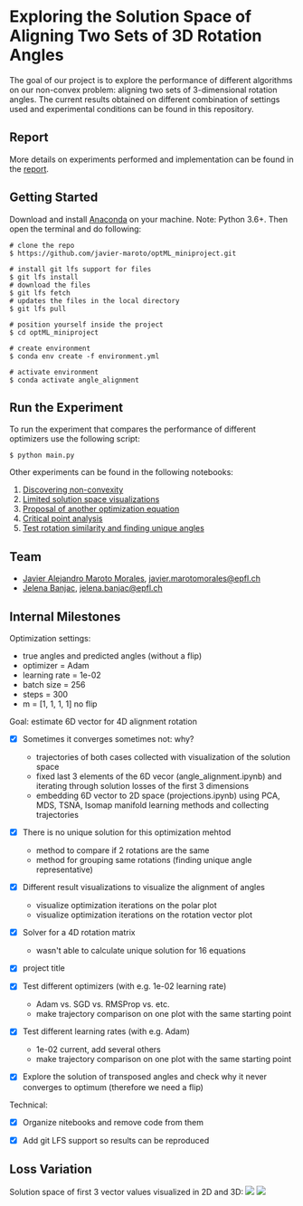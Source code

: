 # Exploring the Solution Space of Aligning Two Sets of 3D Rotation Angles

The goal of our project is to explore the performance of different algorithms on our non-convex problem: aligning two sets of 3-dimensional rotation angles. The current results obtained on different combination of settings used and experimental conditions can be found in this repository.

## Report
More details on experiments performed and implementation can be found in the [report](report.pdf).

## Getting Started
Download and install [Anaconda](https://www.anaconda.com/products/individual) on your machine. Note: Python 3.6+.
Then open the terminal and do following:
```
# clone the repo
$ https://github.com/javier-maroto/optML_miniproject.git

# install git lfs support for files
$ git lfs install
# download the files
$ git lfs fetch
# updates the files in the local directory
$ git lfs pull

# position yourself inside the project
$ cd optML_miniproject

# create environment
$ conda env create -f environment.yml

# activate environment
$ conda activate angle_alignment
```

## Run the Experiment
To run the experiment that compares the performance of different optimizers use the following script:
```
$ python main.py
```
Other experiments can be found in the following notebooks:
1. [Discovering non-convexity](https://nbviewer.jupyter.org/github/javier-maroto/optML_miniproject/blob/master/notebooks/angle_alignment_nonconvex.ipynb)
2. [Limited solution space visualizations](https://nbviewer.jupyter.org/github/javier-maroto/optML_miniproject/blob/master/notebooks/angle_alignment_limited_solution_space.ipynb)
3. [Proposal of another optimization equation](https://nbviewer.jupyter.org/github/javier-maroto/optML_miniproject/blob/master/notebooks/angle_alignment_another_equation_proposal.ipynb)
4. [Critical point analysis](https://nbviewer.jupyter.org/github/javier-maroto/optML_miniproject/blob/master/notebooks/critical_point_analysis.ipynb)
5. [Test rotation similarity and finding unique angles](https://nbviewer.jupyter.org/github/javier-maroto/optML_miniproject/blob/master/notebooks/test_rotation_similarity_and_unique_angle.ipynb)


## Team
- [Javier Alejandro Maroto Morales](https://people.epfl.ch/javier.marotomorales/?lang=en), javier.marotomorales@epfl.ch
- [Jelena Banjac](https://jelenabanjac.com/), jelena.banjac@epfl.ch

## Internal Milestones
Optimization settings:
- true angles and predicted angles (without a flip)
- optimizer = Adam
- learning rate = 1e-02
- batch size = 256
- steps = 300
- m = [1, 1, 1, 1] no flip

Goal: estimate 6D vector for 4D alignment rotation

- [x] Sometimes it converges sometimes not: why?  
  - trajectories of both cases collected with visualization of the solution space
  - fixed last 3 elements of the 6D vecor (angle_alignment.ipynb) and iterating through solution losses of the first 3 dimensions 
  - embedding 6D vector to 2D space (projections.ipynb) using PCA, MDS, TSNA, Isomap manifold learning methods and collecting trajectories
  
- [x] There is no unique solution for this optimization mehtod
  - method to compare if 2 rotations are the same
  - method for grouping same rotations (finding unique angle representative)
  
- [x] Different result visualizations to visualize the alignment of angles
  - visualize optimization iterations on the polar plot
  - visualize optimization iterations on the rotation vector plot
  
- [x] Solver for a 4D rotation matrix
  - wasn't able to calculate unique solution for 16 equations

- [x] project title
- [x] Test different optimizers (with e.g. 1e-02 learning rate)
  - Adam vs. SGD vs. RMSProp vs. etc.
  - make trajectory comparison on one plot with the same starting point
- [x] Test different learning rates (with e.g. Adam)
  - 1e-02 current, add several others 
  - make trajectory comparison on one plot with the same starting point
- [x] Explore the solution of transposed angles and check why it never converges to optimum (therefore we need a flip)

Technical:
- [x] Organize nitebooks and remove code from them
- [x] Add git LFS support so results can be reproduced


## Loss Variation
Solution space of first 3 vector values visualized in 2D and 3D:
![](./images/solution_space_2D.gif)
![](./images/solution_space3d.gif)
